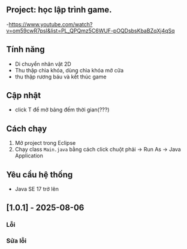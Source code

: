 ## Project: học lập trình game.

-https://www.youtube.com/watch?v=om59cwR7psI&list=PL_QPQmz5C6WUF-pOQDsbsKbaBZqXj4qSq
	
## Tính năng

- Di chuyển nhân vật 2D
- Thu thập chìa khóa, dùng chìa khóa mở cữa
- thu thập rương báu và kết thúc game

## Cập nhật

- click T để mở bảng đếm thời gian(???)
	
## Cách chạy

1. Mở project trong Eclipse
2. Chạy class `Main.java` bằng cách click chuột phải → Run As → Java Application

## Yêu cầu hệ thống

- Java SE 17 trở lên
	
## [1.0.1] - 2025-08-06

### Lỗi 

### Sửa lỗi
